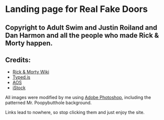 # Landing page for Real Fake Doors

## Copyright to Adult Swim and Justin Roiland and Dan Harmon and all the people who made Rick & Morty happen. 

## Credits:
* [Rick & Morty Wiki](http://rickandmorty.wikia.com/wiki/Rickipedia)
* [Typed.js](https://mattboldt.com/demos/typed-js/)
* [AOS](http://michalsnik.github.io/aos/)
* [iStock](https://www.istockphoto.com/)

All images were modified by me using [Adobe Photoshop](https://www.adobe.com/products/photoshop.html), including the patterned Mr. Poopybutthole background.

Links lead to nowhere, so stop clicking them and just enjoy the site.